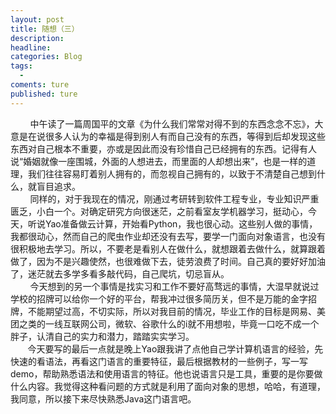 ```yaml
---
layout: post
title: 随想（三）
description:
headline:
categories: Blog
tags:
  -
coments: ture
published: ture
---
```

&#160;       中午读了一篇周国平的文章《为什么我们常常对得不到的东西念念不忘》，大意是在说很多人认为的幸福是得到别人有而自己没有的东西，等得到后却发现这些东西对自己根本不重要，亦或是因此而没有珍惜自己已经拥有的东西。记得有人说“婚姻就像一座围城，外面的人想进去，而里面的人却想出来”，也是一样的道理，我们往往容易盯着别人拥有的，而忽视自己拥有的，以致于不清楚自己想到什么，就盲目追求。<br>
&#160;        同样的，对于我现在的情况，刚通过考研转到软件工程专业，专业知识严重匮乏，小白一个。对确定研究方向很迷茫，之前看室友学机器学习，挺动心，今天，听说Yao准备做云计算，开始看Python，我也很心动。这些别人做的事情，我都很动心，然而自己的爬虫作业却还没有去写，要学一门面向对象语言，也没有很积极地去学习。所以，不要老是看别人在做什么，就想跟着去做什么，就算跟着做了，因为不是兴趣使然，也很难做下去，徒劳浪费了时间。自己真的要好好加油了，迷茫就去多学多看多敲代码，自己爬坑，切忌盲从。<br>
&#160;       今天想到的另一个事情是找实习和工作不要好高骛远的事情，大湿早就说过学校的招牌可以给你一个好的平台，帮我冲过很多简历关，但不是万能的金字招牌，不能期望过高，不切实际，所以对我目前的情况，毕业工作的目标是网易、美团之类的一线互联网公司，微软、谷歌什么的i就不用想啦，毕竟一口吃不成一个胖子，认清自己的实力和潜力，踏踏实实学习。<br>    
&#160;  今天要写的最后一点就是晚上Yao跟我讲了点他自己学计算机语言的经验，先快速的看语法，再看这门语言的重要特征，最后根据教材的一些例子，写一写demo，帮助熟悉语法和使用语言的特征。他也说语言只是工具，重要的是你要做什么内容。我觉得这种看问题的方式就是利用了面向对象的思想，哈哈，有道理，我同意，所以接下来尽快熟悉Java这门语言吧。
    
